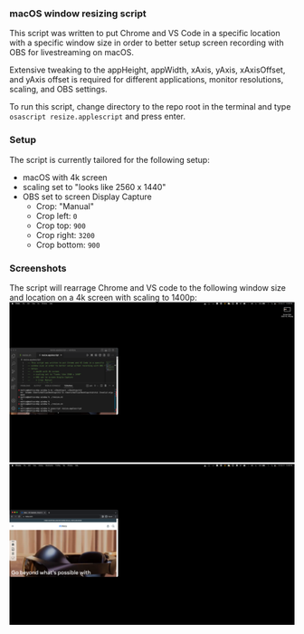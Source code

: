 ### macOS window resizing script
This script was written to put Chrome and VS Code in a specific location with a specific window size in order to better setup screen recording with OBS for livestreaming on macOS.

Extensive tweaking to the appHeight, appWidth, xAxis, yAxis, xAxisOffset, and yAxis offset is required for different applications, monitor resolutions, scaling, and OBS settings.

To run this script, change directory to the repo root in the terminal and type `osascript resize.applescript` and press enter.

### Setup
The script is currently tailored for the following setup:
* macOS with 4k screen
* scaling set to "looks like 2560 x 1440"
* OBS set to screen Display Capture
  * Crop: "Manual"
  * Crop left: `0`
  * Crop top: `900`
  * Crop right: `3200`
  * Crop bottom: `900`

### Screenshots
The script will rearrage Chrome and VS code to the following window size and location on a 4k screen with scaling to 1400p:
![](vs-code-screenshot.png)
![](chrome-screenshot.png)

